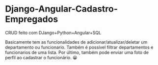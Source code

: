 # Django-Angular-Cadastro-Empregados
CRUD feito com DJango+Python+Angular+SQL

Basicamente tem as funcionalidades de adicionar/atualizar/deletar um departamento ou funcionario. Também é possível filtrar departamentos e funcionarios de uma lista. Por último, também pode enviar uma foto  de perfil ao cadastrar o funcionário. 
😀
